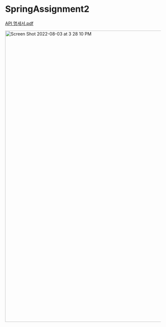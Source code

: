 # SpringAssignment2

[API 명세서.pdf](https://github.com/keembogeul/SpringAssignment2/files/9248655/API.pdf)


<img width="945" alt="Screen Shot 2022-08-03 at 3 28 10 PM" src="https://user-images.githubusercontent.com/98302518/182540939-95adced1-e724-4aaf-ab76-860b31769ac5.png">
